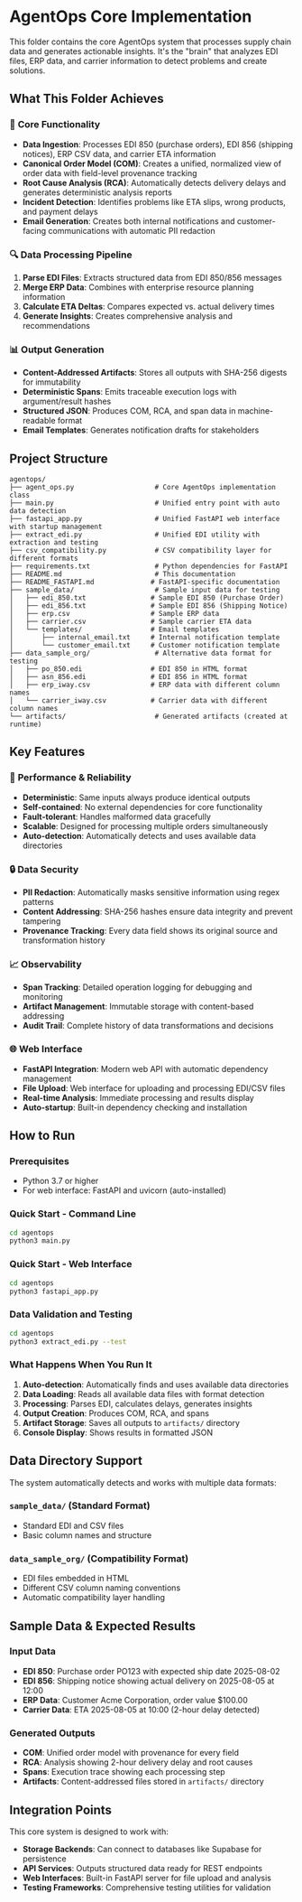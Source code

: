 # AgentOps Core Implementation

This folder contains the core AgentOps system that processes supply chain data and generates actionable insights. It's the "brain" that analyzes EDI files, ERP data, and carrier information to detect problems and create solutions.

## What This Folder Achieves

### 🎯 **Core Functionality**
- **Data Ingestion**: Processes EDI 850 (purchase orders), EDI 856 (shipping notices), ERP CSV data, and carrier ETA information
- **Canonical Order Model (COM)**: Creates a unified, normalized view of order data with field-level provenance tracking
- **Root Cause Analysis (RCA)**: Automatically detects delivery delays and generates deterministic analysis reports
- **Incident Detection**: Identifies problems like ETA slips, wrong products, and payment delays
- **Email Generation**: Creates both internal notifications and customer-facing communications with automatic PII redaction

### 🔍 **Data Processing Pipeline**
1. **Parse EDI Files**: Extracts structured data from EDI 850/856 messages
2. **Merge ERP Data**: Combines with enterprise resource planning information
3. **Calculate ETA Deltas**: Compares expected vs. actual delivery times
4. **Generate Insights**: Creates comprehensive analysis and recommendations

### 📊 **Output Generation**
- **Content-Addressed Artifacts**: Stores all outputs with SHA-256 digests for immutability
- **Deterministic Spans**: Emits traceable execution logs with argument/result hashes
- **Structured JSON**: Produces COM, RCA, and span data in machine-readable format
- **Email Templates**: Generates notification drafts for stakeholders

## Project Structure

```
agentops/
├── agent_ops.py                    # Core AgentOps implementation class
├── main.py                         # Unified entry point with auto data detection
├── fastapi_app.py                  # Unified FastAPI web interface with startup management
├── extract_edi.py                  # Unified EDI utility with extraction and testing
├── csv_compatibility.py            # CSV compatibility layer for different formats
├── requirements.txt                # Python dependencies for FastAPI
├── README.md                       # This documentation
├── README_FASTAPI.md              # FastAPI-specific documentation
├── sample_data/                    # Sample input data for testing
│   ├── edi_850.txt                # Sample EDI 850 (Purchase Order)
│   ├── edi_856.txt                # Sample EDI 856 (Shipping Notice)
│   ├── erp.csv                    # Sample ERP data
│   ├── carrier.csv                # Sample carrier ETA data
│   └── templates/                 # Email templates
│       ├── internal_email.txt     # Internal notification template
│       └── customer_email.txt     # Customer notification template
├── data_sample_org/                # Alternative data format for testing
│   ├── po_850.edi                 # EDI 850 in HTML format
│   ├── asn_856.edi                # EDI 856 in HTML format
│   ├── erp_iway.csv               # ERP data with different column names
│   └── carrier_iway.csv           # Carrier data with different column names
└── artifacts/                      # Generated artifacts (created at runtime)
```

## Key Features

### 🚀 **Performance & Reliability**
- **Deterministic**: Same inputs always produce identical outputs
- **Self-contained**: No external dependencies for core functionality
- **Fault-tolerant**: Handles malformed data gracefully
- **Scalable**: Designed for processing multiple orders simultaneously
- **Auto-detection**: Automatically detects and uses available data directories

### 🔒 **Data Security**
- **PII Redaction**: Automatically masks sensitive information using regex patterns
- **Content Addressing**: SHA-256 hashes ensure data integrity and prevent tampering
- **Provenance Tracking**: Every data field shows its original source and transformation history

### 📈 **Observability**
- **Span Tracking**: Detailed operation logging for debugging and monitoring
- **Artifact Management**: Immutable storage with content-based addressing
- **Audit Trail**: Complete history of data transformations and decisions

### 🌐 **Web Interface**
- **FastAPI Integration**: Modern web API with automatic dependency management
- **File Upload**: Web interface for uploading and processing EDI/CSV files
- **Real-time Analysis**: Immediate processing and results display
- **Auto-startup**: Built-in dependency checking and installation

## How to Run

### Prerequisites
- Python 3.7 or higher
- For web interface: FastAPI and uvicorn (auto-installed)

### Quick Start - Command Line
```bash
cd agentops
python3 main.py
```

### Quick Start - Web Interface
```bash
cd agentops
python3 fastapi_app.py
```

### Data Validation and Testing
```bash
cd agentops
python3 extract_edi.py --test
```

### What Happens When You Run It
1. **Auto-detection**: Automatically finds and uses available data directories
2. **Data Loading**: Reads all available data files with format detection
3. **Processing**: Parses EDI, calculates delays, generates insights
4. **Output Creation**: Produces COM, RCA, and spans
5. **Artifact Storage**: Saves all outputs to `artifacts/` directory
6. **Console Display**: Shows results in formatted JSON

## Data Directory Support

The system automatically detects and works with multiple data formats:

### `sample_data/` (Standard Format)
- Standard EDI and CSV files
- Basic column names and structure

### `data_sample_org/` (Compatibility Format)
- EDI files embedded in HTML
- Different CSV column naming conventions
- Automatic compatibility layer handling

## Sample Data & Expected Results

### Input Data
- **EDI 850**: Purchase order PO123 with expected ship date 2025-08-02
- **EDI 856**: Shipping notice showing actual delivery on 2025-08-05 at 12:00
- **ERP Data**: Customer Acme Corporation, order value $100.00
- **Carrier Data**: ETA 2025-08-05 at 10:00 (2-hour delay detected)

### Generated Outputs
- **COM**: Unified order model with provenance for every field
- **RCA**: Analysis showing 2-hour delivery delay and root causes
- **Spans**: Execution trace showing each processing step
- **Artifacts**: Content-addressed files stored in `artifacts/` directory

## Integration Points

This core system is designed to work with:
- **Storage Backends**: Can connect to databases like Supabase for persistence
- **API Services**: Outputs structured data ready for REST endpoints
- **Web Interfaces**: Built-in FastAPI server for file upload and analysis
- **Testing Frameworks**: Comprehensive testing utilities for validation
